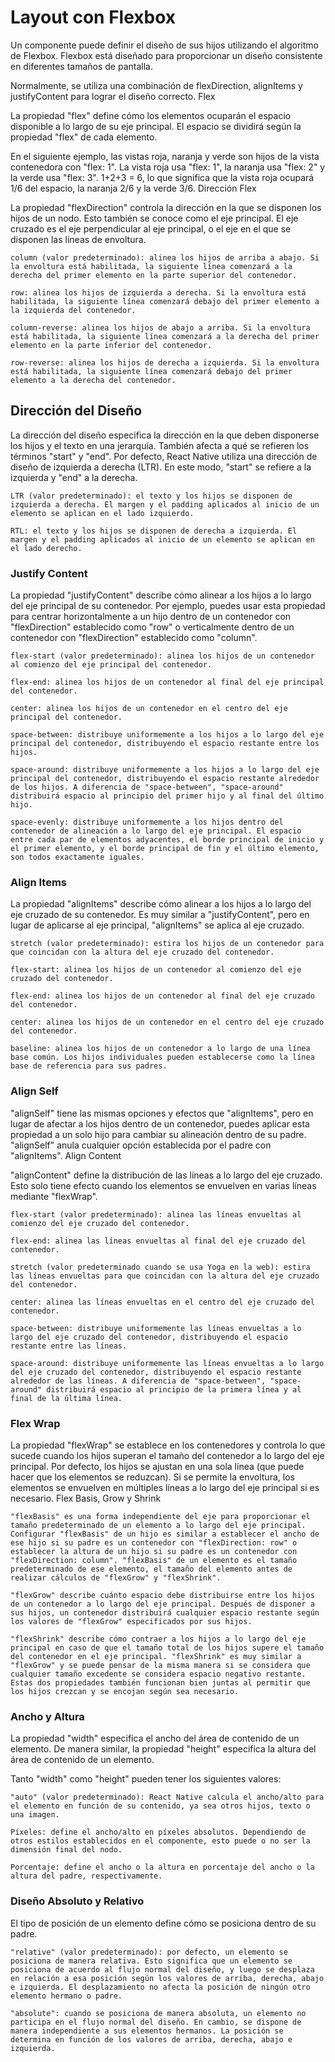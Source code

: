# Layout con Flexbox

Un componente puede definir el diseño de sus hijos utilizando el algoritmo de Flexbox. Flexbox está diseñado para proporcionar un diseño consistente en diferentes tamaños de pantalla.

Normalmente, se utiliza una combinación de flexDirection, alignItems y justifyContent para lograr el diseño correcto.
Flex

La propiedad "flex" define cómo los elementos ocuparán el espacio disponible a lo largo de su eje principal. El espacio se dividirá según la propiedad "flex" de cada elemento.

En el siguiente ejemplo, las vistas roja, naranja y verde son hijos de la vista contenedora con "flex: 1". La vista roja usa "flex: 1", la naranja usa "flex: 2" y la verde usa "flex: 3". 1+2+3 = 6, lo que significa que la vista roja ocupará 1/6 del espacio, la naranja 2/6 y la verde 3/6.
Dirección Flex

La propiedad "flexDirection" controla la dirección en la que se disponen los hijos de un nodo. Esto también se conoce como el eje principal. El eje cruzado es el eje perpendicular al eje principal, o el eje en el que se disponen las líneas de envoltura.

    column (valor predeterminado): alinea los hijos de arriba a abajo. Si la envoltura está habilitada, la siguiente línea comenzará a la derecha del primer elemento en la parte superior del contenedor.

    row: alinea los hijos de izquierda a derecha. Si la envoltura está habilitada, la siguiente línea comenzará debajo del primer elemento a la izquierda del contenedor.

    column-reverse: alinea los hijos de abajo a arriba. Si la envoltura está habilitada, la siguiente línea comenzará a la derecha del primer elemento en la parte inferior del contenedor.

    row-reverse: alinea los hijos de derecha a izquierda. Si la envoltura está habilitada, la siguiente línea comenzará debajo del primer elemento a la derecha del contenedor.

## Dirección del Diseño

La dirección del diseño especifica la dirección en la que deben disponerse los hijos y el texto en una jerarquía. También afecta a qué se refieren los términos "start" y "end". Por defecto, React Native utiliza una dirección de diseño de izquierda a derecha (LTR). En este modo, "start" se refiere a la izquierda y "end" a la derecha.

    LTR (valor predeterminado): el texto y los hijos se disponen de izquierda a derecha. El margen y el padding aplicados al inicio de un elemento se aplican en el lado izquierdo.

    RTL: el texto y los hijos se disponen de derecha a izquierda. El margen y el padding aplicados al inicio de un elemento se aplican en el lado derecho.

### Justify Content

La propiedad "justifyContent" describe cómo alinear a los hijos a lo largo del eje principal de su contenedor. Por ejemplo, puedes usar esta propiedad para centrar horizontalmente a un hijo dentro de un contenedor con "flexDirection" establecido como "row" o verticalmente dentro de un contenedor con "flexDirection" establecido como "column".

    flex-start (valor predeterminado): alinea los hijos de un contenedor al comienzo del eje principal del contenedor.

    flex-end: alinea los hijos de un contenedor al final del eje principal del contenedor.

    center: alinea los hijos de un contenedor en el centro del eje principal del contenedor.

    space-between: distribuye uniformemente a los hijos a lo largo del eje principal del contenedor, distribuyendo el espacio restante entre los hijos.

    space-around: distribuye uniformemente a los hijos a lo largo del eje principal del contenedor, distribuyendo el espacio restante alrededor de los hijos. A diferencia de "space-between", "space-around" distribuirá espacio al principio del primer hijo y al final del último hijo.

    space-evenly: distribuye uniformemente a los hijos dentro del contenedor de alineación a lo largo del eje principal. El espacio entre cada par de elementos adyacentes, el borde principal de inicio y el primer elemento, y el borde principal de fin y el último elemento, son todos exactamente iguales.

### Align Items

La propiedad "alignItems" describe cómo alinear a los hijos a lo largo del eje cruzado de su contenedor. Es muy similar a "justifyContent", pero en lugar de aplicarse al eje principal, "alignItems" se aplica al eje cruzado.

    stretch (valor predeterminado): estira los hijos de un contenedor para que coincidan con la altura del eje cruzado del contenedor.

    flex-start: alinea los hijos de un contenedor al comienzo del eje cruzado del contenedor.

    flex-end: alinea los hijos de un contenedor al final del eje cruzado del contenedor.

    center: alinea los hijos de un contenedor en el centro del eje cruzado del contenedor.

    baseline: alinea los hijos de un contenedor a lo largo de una línea base común. Los hijos individuales pueden establecerse como la línea base de referencia para sus padres.

### Align Self

"alignSelf" tiene las mismas opciones y efectos que "alignItems", pero en lugar de afectar a los hijos dentro de un contenedor, puedes aplicar esta propiedad a un solo hijo para cambiar su alineación dentro de su padre. "alignSelf" anula cualquier opción establecida por el padre con "alignItems".
Align Content

"alignContent" define la distribución de las líneas a lo largo del eje cruzado. Esto solo tiene efecto cuando los elementos se envuelven en varias líneas mediante "flexWrap".

    flex-start (valor predeterminado): alinea las líneas envueltas al comienzo del eje cruzado del contenedor.

    flex-end: alinea las líneas envueltas al final del eje cruzado del contenedor.

    stretch (valor predeterminado cuando se usa Yoga en la web): estira las líneas envueltas para que coincidan con la altura del eje cruzado del contenedor.

    center: alinea las líneas envueltas en el centro del eje cruzado del contenedor.

    space-between: distribuye uniformemente las líneas envueltas a lo largo del eje cruzado del contenedor, distribuyendo el espacio restante entre las líneas.

    space-around: distribuye uniformemente las líneas envueltas a lo largo del eje cruzado del contenedor, distribuyendo el espacio restante alrededor de las líneas. A diferencia de "space-between", "space-around" distribuirá espacio al principio de la primera línea y al final de la última línea.

### Flex Wrap

La propiedad "flexWrap" se establece en los contenedores y controla lo que sucede cuando los hijos superan el tamaño del contenedor a lo largo del eje principal. Por defecto, los hijos se ajustan en una sola línea (que puede hacer que los elementos se reduzcan). Si se permite la envoltura, los elementos se envuelven en múltiples líneas a lo largo del eje principal si es necesario.
Flex Basis, Grow y Shrink

    "flexBasis" es una forma independiente del eje para proporcionar el tamaño predeterminado de un elemento a lo largo del eje principal. Configurar "flexBasis" de un hijo es similar a establecer el ancho de ese hijo si su padre es un contenedor con "flexDirection: row" o establecer la altura de un hijo si su padre es un contenedor con "flexDirection: column". "flexBasis" de un elemento es el tamaño predeterminado de ese elemento, el tamaño del elemento antes de realizar cálculos de "flexGrow" y "flexShrink".

    "flexGrow" describe cuánto espacio debe distribuirse entre los hijos de un contenedor a lo largo del eje principal. Después de disponer a sus hijos, un contenedor distribuirá cualquier espacio restante según los valores de "flexGrow" especificados por sus hijos.

    "flexShrink" describe cómo contraer a los hijos a lo largo del eje principal en caso de que el tamaño total de los hijos supere el tamaño del contenedor en el eje principal. "flexShrink" es muy similar a "flexGrow" y se puede pensar de la misma manera si se considera que cualquier tamaño excedente se considera espacio negativo restante. Estas dos propiedades también funcionan bien juntas al permitir que los hijos crezcan y se encojan según sea necesario.

### Ancho y Altura

La propiedad "width" especifica el ancho del área de contenido de un elemento. De manera similar, la propiedad "height" especifica la altura del área de contenido de un elemento.

Tanto "width" como "height" pueden tener los siguientes valores:

    "auto" (valor predeterminado): React Native calcula el ancho/alto para el elemento en función de su contenido, ya sea otros hijos, texto o una imagen.

    Píxeles: define el ancho/alto en píxeles absolutos. Dependiendo de otros estilos establecidos en el componente, esto puede o no ser la dimensión final del nodo.

    Porcentaje: define el ancho o la altura en porcentaje del ancho o la altura del padre, respectivamente.

### Diseño Absoluto y Relativo

El tipo de posición de un elemento define cómo se posiciona dentro de su padre.

    "relative" (valor predeterminado): por defecto, un elemento se posiciona de manera relativa. Esto significa que un elemento se posiciona de acuerdo al flujo normal del diseño, y luego se desplaza en relación a esa posición según los valores de arriba, derecha, abajo e izquierda. El desplazamiento no afecta la posición de ningún otro elemento hermano o padre.

    "absolute": cuando se posiciona de manera absoluta, un elemento no participa en el flujo normal del diseño. En cambio, se dispone de manera independiente a sus elementos hermanos. La posición se determina en función de los valores de arriba, derecha, abajo e izquierda.
